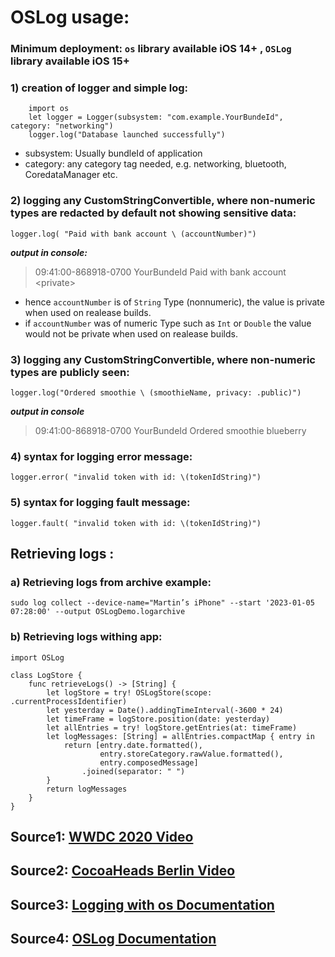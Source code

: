 # OSLog usage:

### Minimum deployment: `os` library available iOS 14+ , `OSLog` library available iOS 15+
### 1) creation of logger and simple log:

```
    import os
    let logger = Logger(subsystem: "com.example.YourBundeId", category: "networking")
    logger.log("Database launched successfully")
```

 - subsystem: Usually bundleId of application
 - category: any category tag needed, e.g. networking, bluetooth, CoredataManager etc.
 
 
 ###  2) logging any CustomStringConvertible, where non-numeric types are redacted by default not showing sensitive data:
 `
    logger.log( "Paid with bank account \ (accountNumber)")
 `
 
***output in console:*** 
> 09:41:00-868918-0700  YourBundeId  Paid with bank account \<private\>

- hence `accountNumber` is of `String` Type (nonnumeric), the value is private when used on realease builds. 
- if `accountNumber` was  of numeric Type such as `Int` or `Double`  the value would not be private when used on realease builds. 


 ###  3) logging any CustomStringConvertible, where non-numeric types are publicly seen:
 `logger.log("Ordered smoothie \ (smoothieName, privacy: .public)")`
 
***output in console***
> 09:41:00-868918-0700  YourBundeId  Ordered smoothie blueberry

 ###  4) syntax for logging error message:
 `logger.error( "invalid token with id: \(tokenIdString)")`
 
  ### 5) syntax for logging fault message:
 `logger.fault( "invalid token with id: \(tokenIdString)")`

 ##  Retrieving logs :
 
 ###  a) Retrieving logs from archive example:

  `sudo log collect --device-name="Martin’s iPhone" --start '2023-01-05 07:28:00' --output OSLogDemo.logarchive`
  
  ###  b) Retrieving logs withing app:
```
import OSLog

class LogStore {
    func retrieveLogs() -> [String] {
        let logStore = try! OSLogStore(scope: .currentProcessIdentifier)
        let yesterday = Date().addingTimeInterval(-3600 * 24)
        let timeFrame = logStore.position(date: yesterday)
        let allEntries = try! logStore.getEntries(at: timeFrame)
        let logMessages: [String] = allEntries.compactMap { entry in
            return [entry.date.formatted(),
                    entry.storeCategory.rawValue.formatted(),
                    entry.composedMessage]
                .joined(separator: " ")
        }
        return logMessages
    }
}
```


 
## Source1: [WWDC 2020 Video](https://developer.apple.com/videos/play/wwdc2020/10168/)
## Source2: [CocoaHeads Berlin Video](https://www.youtube.com/watch?v=oHxxkWhOSK0)
## Source3: [Logging with os Documentation](https://developer.apple.com/documentation/os/logging/generating_log_messages_from_your_code)
## Source4: [OSLog Documentation](https://developer.apple.com/documentation/oslog)
 
 
 
